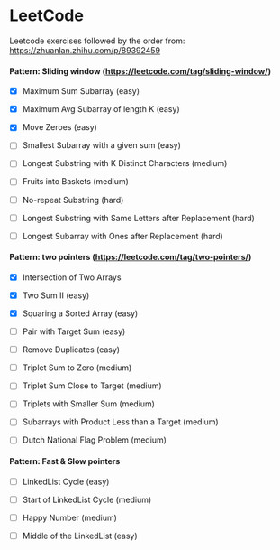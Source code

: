 # LeetCode
Leetcode exercises followed by the order from: https://zhuanlan.zhihu.com/p/89392459

#### Pattern: Sliding window (https://leetcode.com/tag/sliding-window/)

- [x] Maximum Sum Subarray (easy)

- [x] Maximum Avg Subarray of length K (easy)

- [x] Move Zeroes (easy)

- [ ] Smallest Subarray with a given sum (easy)

- [ ] Longest Substring with K Distinct Characters (medium)

- [ ] Fruits into Baskets (medium)

- [ ] No-repeat Substring (hard)

- [ ] Longest Substring with Same Letters after Replacement (hard)

- [ ] Longest Subarray with Ones after Replacement (hard)

#### Pattern: two pointers (https://leetcode.com/tag/two-pointers/)

- [x] Intersection of Two Arrays

- [x] Two Sum II (easy)

- [x] Squaring a Sorted Array (easy)

- [ ] Pair with Target Sum (easy)

- [ ] Remove Duplicates (easy)

- [ ] Triplet Sum to Zero (medium)

- [ ] Triplet Sum Close to Target (medium)

- [ ] Triplets with Smaller Sum (medium)

- [ ] Subarrays with Product Less than a Target (medium)

- [ ] Dutch National Flag Problem (medium)

#### Pattern: Fast & Slow pointers

- [ ] LinkedList Cycle (easy)

- [ ] Start of LinkedList Cycle (medium)

- [ ] Happy Number (medium)

- [ ] Middle of the LinkedList (easy)
